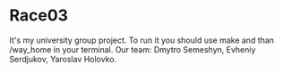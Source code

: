 # Race03
It's my university group project.
To run it you should use make and than /way_home in your terminal.
Our team: Dmytro Semeshyn, Evheniy Serdjukov, Yaroslav Holovko.
